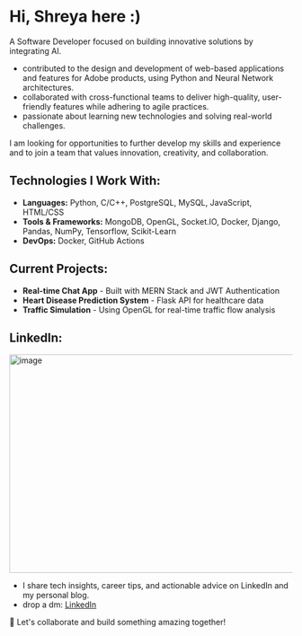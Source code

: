 # Hi, Shreya here :)

A Software Developer focused on building innovative solutions by integrating AI.  

- contributed to the design and development of web-based applications and features for Adobe products, using Python and Neural Network architectures.
- collaborated with cross-functional teams to deliver high-quality, user-friendly features while adhering to agile practices.
- passionate about learning new technologies and solving real-world challenges.

I am looking for opportunities to further develop my skills and experience and to join a team that values innovation, creativity, and collaboration.

## Technologies I Work With:
- **Languages:** Python, C/C++, PostgreSQL, MySQL, JavaScript, HTML/CSS
- **Tools & Frameworks:** MongoDB, OpenGL, Socket.IO, Docker, Django, Pandas, NumPy, Tensorflow, Scikit-Learn
- **DevOps:** Docker, GitHub Actions

## Current Projects:
- **Real-time Chat App** - Built with MERN Stack and JWT Authentication
- **Heart Disease Prediction System** - Flask API for healthcare data
- **Traffic Simulation** - Using OpenGL for real-time traffic flow analysis

## LinkedIn:
<img width="748" height="389" alt="image" src="https://github.com/user-attachments/assets/6944199f-beb4-4bf0-b7b9-8d8f4730d458" />

- I share tech insights, career tips, and actionable advice on LinkedIn and my personal blog.
- drop a dm: [LinkedIn](https://www.linkedin.com/in/shreyasinghal0701/)

💌 Let's collaborate and build something amazing together!
